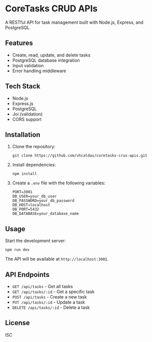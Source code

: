 # CoreTasks CRUD APIs

A RESTful API for task management built with Node.js, Express, and PostgreSQL.

## Features

- Create, read, update, and delete tasks
- PostgreSQL database integration
- Input validation
- Error handling middleware

## Tech Stack

- Node.js
- Express.js
- PostgreSQL
- Joi (validation)
- CORS support

## Installation

1. Clone the repository:
   ```
   git clone https://github.com/vhcaldas/coretasks-crus-apis.git
   ```

2. Install dependencies:
   ```
   npm install
   ```

3. Create a `.env` file with the following variables:
   ```
   PORT=3001
   DB_USER=your_db_user
   DB_PASSWORD=your_db_password
   DB_HOST=localhost
   DB_PORT=5432
   DB_DATABASE=your_database_name
   ```

## Usage

Start the development server:
```
npm run dev
```

The API will be available at `http://localhost:3001`.

## API Endpoints

- `GET /api/tasks` - Get all tasks
- `GET /api/tasks/:id` - Get a specific task
- `POST /api/tasks` - Create a new task
- `PUT /api/tasks/:id` - Update a task
- `DELETE /api/tasks/:id` - Delete a task

## License

ISC